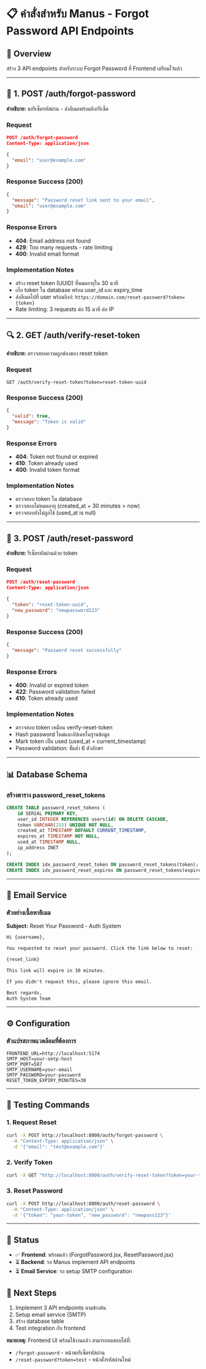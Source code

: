 # 📋 คำสั่งสำหรับ Manus - Forgot Password API Endpoints

## 🎯 Overview
สร้าง 3 API endpoints สำหรับระบบ Forgot Password ที่ Frontend เตรียมไว้แล้ว

---

## 🔐 1. POST /auth/forgot-password

**คำอธิบาย:** ขอรีเซ็ตรหัสผ่าน - ส่งอีเมลพร้อมลิงก์รีเซ็ต

### Request
```json
POST /auth/forgot-password
Content-Type: application/json

{
  "email": "user@example.com"
}
```

### Response Success (200)
```json
{
  "message": "Password reset link sent to your email",
  "email": "user@example.com"
}
```

### Response Errors
- **404**: Email address not found
- **429**: Too many requests - rate limiting
- **400**: Invalid email format

### Implementation Notes
- สร้าง reset token (UUID) ที่หมดอายุใน 30 นาที
- เก็บ token ใน database พร้อม user_id และ expiry_time
- ส่งอีเมลไปที่ user พร้อมลิงก์: `https://domain.com/reset-password?token={token}`
- Rate limiting: 3 requests ต่อ 15 นาที ต่อ IP

---

## 🔍 2. GET /auth/verify-reset-token

**คำอธิบาย:** ตรวจสอบความถูกต้องของ reset token

### Request
```
GET /auth/verify-reset-token?token=reset-token-uuid
```

### Response Success (200)
```json
{
  "valid": true,
  "message": "Token is valid"
}
```

### Response Errors
- **404**: Token not found or expired
- **410**: Token already used
- **400**: Invalid token format

### Implementation Notes
- ตรวจสอบ token ใน database
- ตรวจสอบไม่หมดอายุ (created_at + 30 minutes > now)
- ตรวจสอบยังไม่ถูกใช้ (used_at is null)

---

## 🔄 3. POST /auth/reset-password

**คำอธิบาย:** รีเซ็ตรหัสผ่านด้วย token

### Request
```json
POST /auth/reset-password
Content-Type: application/json

{
  "token": "reset-token-uuid",
  "new_password": "newpassword123"
}
```

### Response Success (200)
```json
{
  "message": "Password reset successfully"
}
```

### Response Errors
- **400**: Invalid or expired token
- **422**: Password validation failed
- **410**: Token already used

### Implementation Notes
- ตรวจสอบ token เหมือน verify-reset-token
- Hash password ใหม่และอัปเดทในฐานข้อมูล
- Mark token เป็น used (used_at = current_timestamp)
- Password validation: ขั้นต่ำ 6 ตัวอักษร

---

## 📊 Database Schema

### สร้างตาราง password_reset_tokens

```sql
CREATE TABLE password_reset_tokens (
    id SERIAL PRIMARY KEY,
    user_id INTEGER REFERENCES users(id) ON DELETE CASCADE,
    token VARCHAR(255) UNIQUE NOT NULL,
    created_at TIMESTAMP DEFAULT CURRENT_TIMESTAMP,
    expires_at TIMESTAMP NOT NULL,
    used_at TIMESTAMP NULL,
    ip_address INET
);

CREATE INDEX idx_password_reset_token ON password_reset_tokens(token);
CREATE INDEX idx_password_reset_expires ON password_reset_tokens(expires_at);
```

---

## 📧 Email Service

### ตัวอย่างเนื้อหาอีเมล

**Subject:** Reset Your Password - Auth System

```html
Hi {username},

You requested to reset your password. Click the link below to reset:

{reset_link}

This link will expire in 30 minutes.

If you didn't request this, please ignore this email.

Best regards,
Auth System Team
```

---

## ⚙️ Configuration

### ตัวแปรสภาพแวดล้อมที่ต้องการ

```env
FRONTEND_URL=http://localhost:5174
SMTP_HOST=your-smtp-host
SMTP_PORT=587
SMTP_USERNAME=your-email
SMTP_PASSWORD=your-password
RESET_TOKEN_EXPIRY_MINUTES=30
```

---

## 🧪 Testing Commands

### 1. Request Reset
```bash
curl -X POST http://localhost:8000/auth/forgot-password \
  -H "Content-Type: application/json" \
  -d '{"email": "test@example.com"}'
```

### 2. Verify Token
```bash
curl -X GET "http://localhost:8000/auth/verify-reset-token?token=your-token"
```

### 3. Reset Password
```bash
curl -X POST http://localhost:8000/auth/reset-password \
  -H "Content-Type: application/json" \
  -d '{"token": "your-token", "new_password": "newpass123"}'
```

---

## 🚀 Status

- ✅ **Frontend**: พร้อมแล้ว (ForgotPassword.jsx, ResetPassword.jsx)
- ⏳ **Backend**: รอ Manus implement API endpoints
- ⏳ **Email Service**: รอ setup SMTP configuration

## 📝 Next Steps

1. Implement 3 API endpoints ตามข้างต้น
2. Setup email service (SMTP)
3. สร้าง database table
4. Test integration กับ frontend

**หมายเหตุ:** Frontend UI พร้อมใช้งานแล้ว สามารถทดสอบได้ที่:
- `/forgot-password` - หน้าขอรีเซ็ตรหัสผ่าน  
- `/reset-password?token=test` - หน้าตั้งรหัสผ่านใหม่
